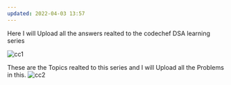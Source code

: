 ```yaml
---
updated: 2022-04-03 13:57
---
```

Here I will Upload all the answers realted to the codechef DSA learning series

![cc1](https://user-images.githubusercontent.com/55429956/138126753-7e80517d-4f8f-483d-80fb-169a0034ed69.jpg)

These are the Topics realted to this series and I will Upload all the Problems in this.
![cc2](https://user-images.githubusercontent.com/55429956/138126752-f5698d6a-6aa8-4b8f-92b8-46b075efb565.jpg)
